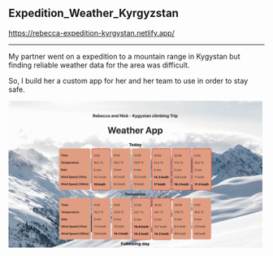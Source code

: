 ## Expedition_Weather_Kyrgyzstan

https://rebecca-expedition-kyrgystan.netlify.app/

---

My partner went on a expedition to a mountain range in Kygystan but finding reliable weather data for the area was difficult.

So, I build her a custom app for her and her team to use in order to stay safe.



<img src='/Expedition_Weather_Kygyzstan/public/Screenshot 2023-07-20 at 14.49.56.png' style="width: 500px">
